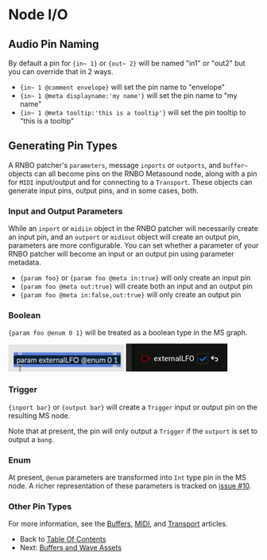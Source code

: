 # Node I/O

## Audio Pin Naming

By default a pin for `{in~ 1}` or `{out~ 2}` will be named "in1" or "out2" but you can override that in 2 ways.

* `{in~ 1 @comment envelope}` will set the pin name to "envelope"
* `{in~ 1 @meta displayname:'my name'}` will set the pin name to "my name"
* `{in~ 1 @meta tooltip:'this is a tooltip'}` will set the pin tooltip to "this is a tooltip"

## Generating Pin Types

A RNBO patcher's `parameters`, message `inports` or `outports`, and `buffer~` objects can all become pins on the RNBO Metasound node, along with a pin for `MIDI` input/output and for connecting to a `Transport`. These objects can generate input pins, output pins, and in some cases, both. 

### Input and Output Parameters 

While an `inport` or `midiin` object in the RNBO patcher will necessarily create an input pin, and an `outport` or `midiout` object will create an output pin, parameters are more configurable. You can set whether a parameter of your RNBO patcher will become an input or an output pin using parameter metadata. 

* `{param foo}` or `{param foo @meta in:true}` will only create an input pin
* `{param foo @meta out:true}` will create both an input and an output pin
* `{param foo @meta in:false,out:true}` will only create an output pin

### Boolean

`{param foo @enum 0 1}` will be treated as a boolean type in the MS graph.

![boolean in Max](img/boolean-in-Max.png)
![boolean in UE](img/boolean-in-UE.png)

### Trigger
`{inport bar}` or `{output bar}` will create a `Trigger` input or output pin on the resulting MS node. 

Note that at present, the pin will only output a `Trigger` if the `outport` is set to output a `bang`.

### Enum

At present, `@enum` parameters are transformed into `Int` type pin in the MS node. A richer representation of these parameters is tracked on [issue #10](https://github.com/Cycling74/RNBOMetasound/issues/10).

### Other Pin Types

For more information, see the [Buffers](BUFFERS.md), [MIDI](MIDI.md), and [Transport](TRANSPORT.md) articles.

- Back to [Table Of Contents](README.md/#documentation-table-of-contents)
- Next: [Buffers and Wave Assets](BUFFERS.md)